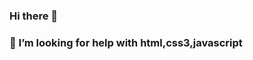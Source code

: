### Hi there 👋
### 🤔 I’m looking for help with html,css3,javascript 
<!--🤔 I’m looking for help with
**snowminer/snowminer** is a ✨ _special_ ✨ repository because its `README.md` (this file) appears on your GitHub profile.

Here are some ideas to get you started:

- 🔭 I’m currently working on ...
- 🌱 I’m currently learning ...
- 👯 I’m looking to collaborate on ...
-  ...
- 💬 Ask me about ...
- 📫 How to reach me: ...
- 😄 Pronouns: ...
- ⚡ Fun fact: ...
-->
